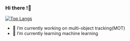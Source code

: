 ### Hi there !👋
[![Top Langs](https://github-readme-stats.vercel.app/api/top-langs/?username=GitRooky&layout=compact)](https://https://github.com/GitRooky/)

- 🔭 I’m currently working on multi-object tracking(MOT)
- 🌱 I’m currently learning machine learning
<!--
**GitRooky/GitRooky** is a ✨ _special_ ✨ repository because its `README.md` (this file) appears on your GitHub profile.

Here are some ideas to get you started:

- 🔭 I’m currently working on ...
- 🌱 I’m currently learning ...
- 👯 I’m looking to collaborate on ...
- 🤔 I’m looking for help with ...
- 💬 Ask me about ...
- 📫 How to reach me: ...
- 😄 Pronouns: ...
- ⚡ Fun fact: ...
-->
